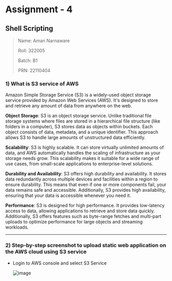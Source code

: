 # Assignment - 4
## Shell Scripting

>Name: Aman Narnaware
>
>Roll: 322005
>
>Batch: B1
>
>PRN: 22110404

### 1) What is S3 service of AWS

Amazon Simple Storage Service (S3) is a widely-used object storage service provided by Amazon Web Services (AWS). It's designed to store and retrieve any amount of data from anywhere on the web.

**Object Storage**: S3 is an object storage service. Unlike traditional file storage systems where files are stored in a hierarchical file structure (like folders in a computer), S3 stores data as objects within buckets. Each object consists of data, metadata, and a unique identifier. This approach allows S3 to handle large amounts of unstructured data efficiently.

**Scalability**: S3 is highly scalable. It can store virtually unlimited amounts of data, and AWS automatically handles the scaling of infrastructure as your storage needs grow. This scalability makes it suitable for a wide range of use cases, from small-scale applications to enterprise-level solutions. 

**Durability and Availability**: S3 offers high durability and availability. It stores data redundantly across multiple devices and facilities within a region to ensure durability. This means that even if one or more components fail, your data remains safe and accessible. Additionally, S3 provides high availability, ensuring that your data is accessible whenever you need it.

**Performance**: S3 is designed for high performance. It provides low-latency access to data, allowing applications to retrieve and store data quickly. Additionally, S3 offers features such as byte-range fetches and multi-part uploads to optimize performance for large objects and streaming workloads.

---

### 2) Step-by-step screenshot to upload static web application on the AWS cloud using S3 service

- Login to AWS console and select S3 Service
  
  ![image](https://github.com/RealBeazt/Cloud_Assignments/assets/113709187/ab7b1146-332e-426a-a0fb-488c1b5f3a9b)
